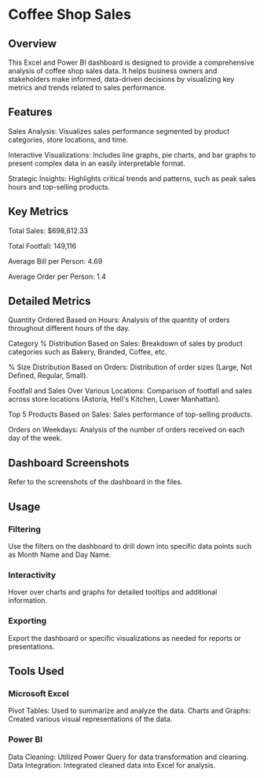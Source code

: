 # Coffee Shop Sales
## Overview
This Excel and Power BI dashboard is designed to provide a comprehensive analysis of coffee shop sales data. It helps business owners and stakeholders make informed, data-driven decisions by visualizing key metrics and trends related to sales performance.

## Features

Sales Analysis: Visualizes sales performance segmented by product categories, store locations, and time.

Interactive Visualizations: Includes line graphs, pie charts, and bar graphs to present complex data in an easily interpretable format.

Strategic Insights: Highlights critical trends and patterns, such as peak sales hours and top-selling products.
## Key Metrics
Total Sales: $698,812.33

Total Footfall: 149,116

Average Bill per Person: 4.69

Average Order per Person: 1.4
## Detailed Metrics

Quantity Ordered Based on Hours: Analysis of the quantity of orders throughout different hours of the day.

Category % Distribution Based on Sales: Breakdown of sales by product categories such as Bakery, Branded, Coffee, etc.

% Size Distribution Based on Orders: Distribution of order sizes (Large, Not Defined, Regular, Small).

Footfall and Sales Over Various Locations: Comparison of footfall and sales across store locations (Astoria, Hell's Kitchen, Lower Manhattan).

Top 5 Products Based on Sales: Sales performance of top-selling products.

Orders on Weekdays: Analysis of the number of orders received on each day of the week.

## Dashboard Screenshots
Refer to the screenshots of the dashboard in the files.

## Usage
### Filtering
Use the filters on the dashboard to drill down into specific data points such as Month Name and Day Name.
### Interactivity
Hover over charts and graphs for detailed tooltips and additional information.
### Exporting
Export the dashboard or specific visualizations as needed for reports or presentations.
## Tools Used

### Microsoft Excel
Pivot Tables: Used to summarize and analyze the data.
Charts and Graphs: Created various visual representations of the data.
### Power BI
Data Cleaning: Utilized Power Query for data transformation and cleaning.
Data Integration: Integrated cleaned data into Excel for analysis.
